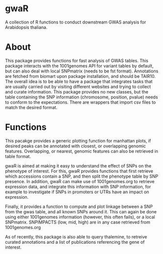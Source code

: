 # gwaR

A collection of R functions to conduct downstream GWAS analysis for Arabidopsis thaliana.

# About

This package provides functions for fast analysis of GWAS tables. This package interacts with the 1001genomes API for variant tables by default, but can also deal with local SNPmatrix (needs to be fst format). Annotations are fetched from biomart upon package installation, and should be TAIR10. The overall idea is to be able to have a package that integrates tasks that are usually carried out by visiting different websites and trying to collect and curate information.
This package provides no new classes, but the table containing the SNP information (chromosome, position, pvalue) needs to conform to the expectations. There are wrappers that import csv files to match the desired format.

# Functions

This pacakge provides a generic plotting function for manhattan plots, if desired peaks can be annotated with closest, or overlapping genomic features. Overlapping, or nearest, genomic features can also be retrieved in table format. 

gwaR is aimed at making it easy to understand the effect of SNPs on the phenotype of interest. For this, gwaR provides functions that first retrieve which accessions contain a SNP, and then split the phenotype table by SNP presence. In addition, gwaR can make use of 1001genomes.org to retrieve expression data, and integrate this information with SNP information, for example to investigate if SNPs in promoters or UTRs have an impact on expression.

Finally, it provides a function to compute and plot linkage between a SNP from the gwas table, and all known SNPs around it. This can again be done using either 1001genomes information (however, this often fails), or a local SNPmatrix. SNPIMPACTS (low, mid, high) are in any case retrieved from 1001genomes.org

As of recently, this package is also able to query thalemine, to retreive curated annotations and a list of publications referencing the gene of interest.
